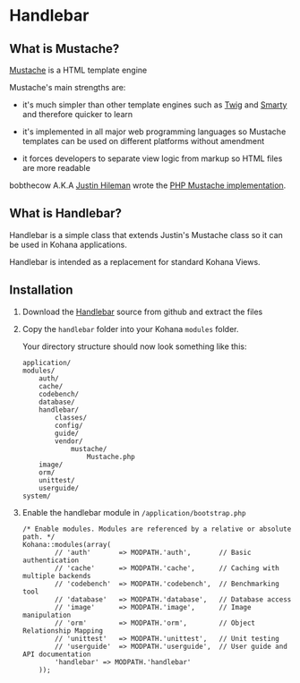 # Handlebar


## What is Mustache?

[Mustache](http://mustache.github.com/) is a HTML template engine

Mustache's main strengths are:

- it's much simpler than other template engines such as [Twig](http://www.twig-project.org/) and [Smarty](http://www.smarty.net/) and therefore quicker to learn

- it's implemented in all major web programming languages so Mustache templates can be used on different platforms without amendment

- it forces developers to separate view logic from markup so HTML files are more readable

bobthecow A.K.A [Justin Hileman](http://justinhileman.com) wrote the [PHP Mustache implementation](https://github.com/bobthecow/mustache.php).


## What is Handlebar?

Handlebar is a simple class that extends Justin's Mustache class so it can be used in Kohana applications.  

Handlebar is intended as a replacement for standard Kohana Views.


## Installation

1.  Download the [Handlebar](https://github.com/malkintower/handlebar) source from github and extract the files

2.  Copy the `handlebar` folder into your Kohana `modules` folder.  

    Your directory structure should now look something like this:  

    ~~~
    application/
    modules/
        auth/
        cache/
        codebench/
        database/
        handlebar/
            classes/
            config/
            guide/
            vendor/
                mustache/
                    Mustache.php
        image/
        orm/
        unittest/
        userguide/
    system/
    ~~~

3.  Enable the handlebar module in `/application/bootstrap.php`

    ~~~
    /* Enable modules. Modules are referenced by a relative or absolute path. */
    Kohana::modules(array(
            // 'auth'       => MODPATH.'auth',       // Basic authentication
            // 'cache'      => MODPATH.'cache',      // Caching with multiple backends
            // 'codebench'  => MODPATH.'codebench',  // Benchmarking tool
            // 'database'   => MODPATH.'database',   // Database access
            // 'image'      => MODPATH.'image',      // Image manipulation
            // 'orm'        => MODPATH.'orm',        // Object Relationship Mapping
            // 'unittest'   => MODPATH.'unittest',   // Unit testing
            // 'userguide'  => MODPATH.'userguide',  // User guide and API documentation
            'handlebar' => MODPATH.'handlebar'
        ));
    ~~~
